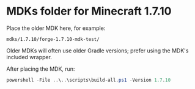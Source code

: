 # MDKs folder for Minecraft 1.7.10

Place the older MDK here, for example:

`mdks/1.7.10/forge-1.7.10-mdk-test/`

Older MDKs will often use older Gradle versions; prefer using the MDK's included wrapper.

After placing the MDK, run:

```powershell
powershell -File ..\..\scripts\build-all.ps1 -Version 1.7.10
```
